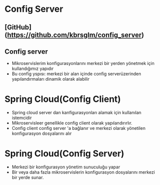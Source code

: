 # Config Server

[GitHub] (https://github.com/kbrsglm/config_server)
-----
## Config server 
- Mikroservislerim konfigurasyonlarını merkezi bir yerden yönetmek için kullandığımız yapıdır
- Bu config yspısı: merkezi bir alan içinde config serverüzerinden yapılandırmaları dinamik olarak alabilir

# Spring Cloud(Config Client)
-  Spring cloud server dan kanfigurasyonları alamak için kullanılan istemcidir
- Mikroservisleer genellikle  config client olarak yapılandırırlır.
- Config client config server 'a bağlanır ve merkezi olarak yönetilen konfigurasyon dosyalarını alır

# Spring Cloud(Config Server)
- Merkezi bir konfigurasyon yönetim sunuculuğu yapar
- Bir veya daha fazla mikroservislerin konfigurasyon dosyalarını merkezi bir yerde sunar.
